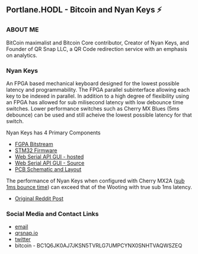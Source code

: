 ## Portlane.HODL - Bitcoin and Nyan Keys ⚡

### ABOUT ME
BitCoin maximalist and Bitcoin Core contributor, Creator of Nyan Keys, and Founder of QR Snap LLC, a QR Code redirection service with an emphasis on analytics. 

### Nyan Keys
An FPGA based mechanical keyboard designed for the lowest possible latency and programmability. The FPGA parallel subinterface allowing each key to be indexed in parallel. In addition to a high degree of flexibility
using an FPGA has allowed for sub milisecond latency with low debounce time switches. Lower performance switches such as Cherry MX Blues (5ms debounce) can be used and still acheive the lowest possible latency for that switch.

Nyan Keys has 4 Primary Components
 - [FGPA Bitstream](https://github.com/russeree/nyan-keys-ice40hx4k-bitstream)
 - [STM32 Firmware](https://github.com/russeree/nyan-keys-stm32-firmware)
 - [Web Serial API GUI - hosted](https://russeree.github.io/)
 - [Web Serial API GUI - Source](https://github.com/russeree/nyan-keys-gui)
 - [PCB Schematic and Layout](https://github.com/russeree/nyan-keys-hardware)

The performance of Nyan Keys when configured with Cherry MX2A ([sub 1ms bounce time](https://www.cherry-world.com/company/press/article/cherry-mx2a-exceeding-expectations)) can exceed that of the Wooting with true sub 1ms latency. 
 - [Original Reddit Post](https://www.reddit.com/r/FPGA/comments/17rt1rc/a_little_side_project_of_mine_fpga_based)

### Social Media and Contact Links
* [email](mailto:admin@qrsnap.io)
* [qrsnap.io](https://qrsnap.io)
* [twitter](https://twitter.com/PortlandHodl)
* bitcoin - BC1Q6JK0AJ7JKSN5TVRLG7UMPCYNX0SNHTVAQWSZEQ
